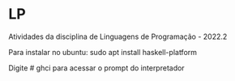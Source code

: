 # LP
Atividades da disciplina de Linguagens de Programação - 2022.2 

 Para instalar no ubuntu: sudo apt install haskell-platform
 
 Digite # ghci para acessar o prompt do interpretador
